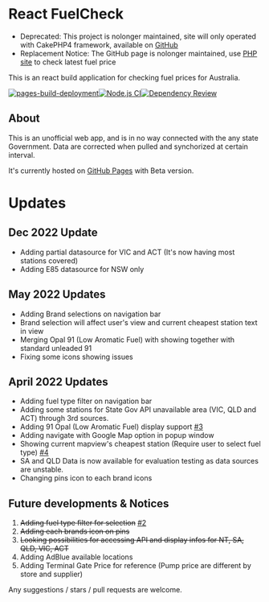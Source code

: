 # React FuelCheck

* Deprecated: This project is nolonger maintained, site will only operated with CakePHP4 framework, available on [GitHub](https://github.com/DynastyKids/CakePHP4-fuelcheck)
* Replacement Notice: The GitHub page is nolonger maintained, use [PHP site](https://fuel.0xjoy.com/) to check latest fuel price

This is an react build application for checking fuel prices for Australia.

[![pages-build-deployment](https://github.com/DynastyKids/React-FuelCheck/actions/workflows/pages/pages-build-deployment/badge.svg)](https://github.com/DynastyKids/React-FuelCheck/actions/workflows/pages/pages-build-deployment)[![Node.js CI](https://github.com/DynastyKids/React-FuelCheck/actions/workflows/node.js.yml/badge.svg?branch=master)](https://github.com/DynastyKids/React-FuelCheck/actions/workflows/node.js.yml)[![Dependency Review](https://github.com/DynastyKids/React-FuelCheck/actions/workflows/dependency-review.yml/badge.svg)](https://github.com/DynastyKids/React-FuelCheck/actions/workflows/dependency-review.yml)

## About
This is an unofficial web app, and is in no way connected with the any state Government. Data are corrected when pulled and synchorized at certain interval.

It's currently hosted on [GitHub Pages](https://dynastykids.github.io/React-FuelCheck/) with Beta version.

# Updates

## Dec 2022 Update
 - Adding partial datasource for VIC and ACT (It's now having most stations covered)
 - Adding E85 datasource for NSW only

## May 2022 Updates
 - Adding Brand selections on navigation bar
 - Brand selection will affect user's view and current cheapest station text in view
 - Merging Opal 91 (Low Aromatic Fuel) with showing together with standard unleaded 91
 - Fixing some icons showing issues
 
## April 2022 Updates
 - Adding fuel type filter on navigation bar
 - Adding some stations for State Gov API unavailable area (VIC, QLD and ACT) through 3rd sources.
 - Adding 91 Opal (Low Aromatic Fuel) display support [#3](https://github.com/DynastyKids/React-FuelCheck/pull/3)
 - Adding navigate with Google Map option in popup window
 - Showing current mapview's cheapest station (Require user to select fuel type) [#4](https://github.com/DynastyKids/React-FuelCheck/pull/4)
 - SA and QLD Data is now available for evaluation testing as data sources are unstable.
 - Changing pins icon to each brand icons

## Future developments & Notices
1. ~~Adding fuel type filter for selection~~ [#2](https://github.com/DynastyKids/React-FuelCheck/pull/2)
2. ~~Adding each brands icon on pins~~
3. ~~Looking possibilities for accessing API and display infos for NT, SA, QLD, VIC, ACT~~
4. Adding AdBlue available locations
5. Adding Terminal Gate Price for reference (Pump price are different by store and supplier)

Any suggestions / stars / pull requests are welcome.
